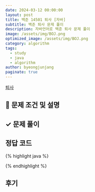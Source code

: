 ```yaml
---
date: 2024-03-12 00:00:00
layout: post
title: 백준 14501 퇴사 [자바]
subtitle: 백준 퇴사 문제 풀이
description: 자바언어로 백준 퇴사 문제 풀이
image: /assets/img/BOJ.png
optimized_image: /assets/img/BOJ.png
category: algorithm
tags:
  - study
  - java
  - algorithm
author: byeongjunjang
paginate: true
---
```


<a href="https://www.acmicpc.net/problem/14501">퇴사</a>

## 📌 문제 조건 및 설명


## ✓ 문제 풀이

## 정답 코드

{% highlight java %}

{% endhighlight %}

## 후기

